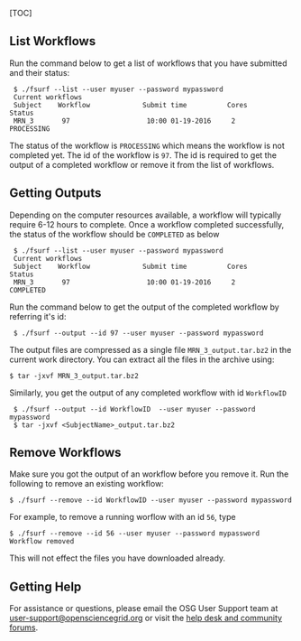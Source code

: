 [title]: - "Managing your workflows and output files"
[TOC]
 

##  List Workflows

Run the command below to get a list of workflows that you have submitted and their status:

     $ ./fsurf --list --user myuser --password mypassword
     Current workflows
     Subject    Workflow             Submit time          Cores          Status
     MRN_3       97                   10:00 01-19-2016     2              PROCESSING

The status of the workflow is `PROCESSING` which means the workflow is not completed yet.  The 
id of the workflow is `97`.  The id is required to get the output of a completed workflow or remove it from 
the list of workflows. 

##  Getting Outputs

Depending on the computer resources available, a workflow will typically require 6-12 hours to complete. 
Once a workflow completed successfully, the status of the workflow should be `COMPLETED` as below

     $ ./fsurf --list --user myuser --password mypassword
     Current workflows
     Subject    Workflow             Submit time          Cores           Status    
     MRN_3       97                   10:00 01-19-2016     2               COMPLETED   

Run the command below to get the output of the completed workflow by referring it's id:
 
     $ ./fsurf --output --id 97 --user myuser --password mypassword

The output files are compressed as a single file `MRN_3_output.tar.bz2` in the current work 
directory. You can extract all the files in the archive using: 

    $ tar -jxvf MRN_3_output.tar.bz2
 
 Similarly, you get the output of any completed  workflow with id `WorkflowID` 
 
     $ ./fsurf --output --id WorkflowID  --user myuser --password mypassword
     $ tar -jxvf <SubjectName>_output.tar.bz2

##  Remove Workflows

Make sure you got the output of an workflow before you remove it.  Run the following to remove an 
existing workflow:
   
    $ ./fsurf --remove --id WorkflowID --user myuser --password mypassword

For example, to remove a running worflow with an id `56`, type

    $ ./fsurf --remove --id 56 --user myuser --password mypassword
    Workflow removed

This will not effect the files you have downloaded already. 

## Getting Help 
For assistance or questions, please email the OSG User Support team  at [user-support@opensciencegrid.org](mailto:user-support@opensciencegrid.org) or visit the [help desk and community forums](http://support.opensciencegrid.org).



